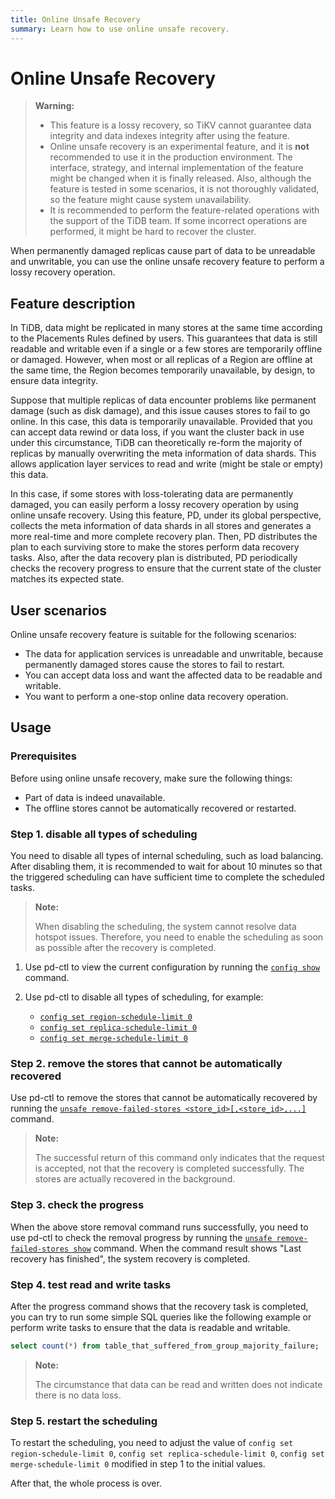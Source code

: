 ```yaml
---
title: Online Unsafe Recovery
summary: Learn how to use online unsafe recovery.
---
```


# Online Unsafe Recovery

> **Warning:**
>
> - This feature is a lossy recovery, so TiKV cannot guarantee data integrity and data indexes integrity after using the feature.
> - Online unsafe recovery is an experimental feature, and it is **not** recommended to use it in the production environment. The interface, strategy, and internal implementation of the feature might be changed when it is finally released. Also, although the feature is tested in some scenarios, it is not thoroughly validated, so the feature might cause system unavailability.
> - It is recommended to perform the feature-related operations with the support of the TiDB team. If some incorrect operations are performed, it might be hard to recover the cluster.

When permanently damaged replicas cause part of data to be unreadable and unwritable, you can use the online unsafe recovery feature to perform a lossy recovery operation.

## Feature description

In TiDB, data might be replicated in many stores at the same time according to the Placements Rules defined by users. This guarantees that data is still readable and writable even if a single or a few stores are temporarily offline or damaged. However, when most or all replicas of a Region are offline at the same time, the Region becomes temporarily unavailable, by design, to ensure data integrity.

Suppose that multiple replicas of data encounter problems like permanent damage (such as disk damage), and this issue causes stores to fail to go online. In this case, this data is temporarily unavailable. Provided that you can accept data rewind or data loss, if you want the cluster back in use under this circumstance, TiDB can theoretically re-form the majority of replicas by manually overwriting the meta information of data shards. This allows application layer services to read and write (might be stale or empty) this data.

In this case, if some stores with loss-tolerating data are permanently damaged, you can easily perform a lossy recovery operation by using online unsafe recovery. Using this feature, PD, under its global perspective, collects the meta information of data shards in all stores and generates a more real-time and more complete recovery plan. Then, PD distributes the plan to each surviving store to make the stores perform data recovery tasks. Also, after the data recovery plan is distributed, PD periodically checks the recovery progress to ensure that the current state of the cluster matches its expected state.

## User scenarios

Online unsafe recovery feature is suitable for the following scenarios:

* The data for application services is unreadable and unwritable, because permanently damaged stores cause the stores to fail to restart.
* You can accept data loss and want the affected data to be readable and writable.
* You want to perform a one-stop online data recovery operation.

## Usage

### Prerequisites

Before using online unsafe recovery, make sure the following things:

* Part of data is indeed unavailable.
* The offline stores cannot be automatically recovered or restarted.

### Step 1. disable all types of scheduling

You need to disable all types of internal scheduling, such as load balancing. After disabling them, it is recommended to wait for about 10 minutes so that the triggered scheduling can have sufficient time to complete the scheduled tasks.

> **Note:**
>
> When disabling the scheduling, the system cannot resolve data hotspot issues. Therefore, you need to enable the scheduling as soon as possible after the recovery is completed.

1. Use pd-ctl to view the current configuration by running the [`config show`](/pd-control.md#config-show--set-option-value--placement-rules) command.
2. Use pd-ctl to disable all types of scheduling, for example:

    * [`config set region-schedule-limit 0`](/pd-control.md#config-show--set-option-value--placement-rules)
    * [`config set replica-schedule-limit 0`](/pd-control.md#config-show--set-option-value--placement-rules)
    * [`config set merge-schedule-limit 0`](/pd-control.md#config-show--set-option-value--placement-rules)

### Step 2. remove the stores that cannot be automatically recovered

Use pd-ctl to remove the stores that cannot be automatically recovered by running the [`unsafe remove-failed-stores <store_id>[,<store_id>,...]`](/pd-control.md#unsafe-remove-failed-stores-store-ids--show--history) command.

> **Note:**
>
> The successful return of this command only indicates that the request is accepted, not that the recovery is completed successfully. The stores are actually recovered in the background.

### Step 3. check the progress

When the above store removal command runs successfully, you need to use pd-ctl to check the removal progress by running the [`unsafe remove-failed-stores show`](/pd-control.md#config-show--set-option-value--placement-rules) command. When the command result shows "Last recovery has finished", the system recovery is completed.

### Step 4. test read and write tasks

After the progress command shows that the recovery task is completed, you can try to run some simple SQL queries like the following example or perform write tasks to ensure that the data is readable and writable.

```sql
select count(*) from table_that_suffered_from_group_majority_failure;
```

> **Note:**
>
> The circumstance that data can be read and written does not indicate there is no data loss.

### Step 5. restart the scheduling

To restart the scheduling, you need to adjust the value of `config set region-schedule-limit 0`, `config set replica-schedule-limit 0`, `config set merge-schedule-limit 0` modified in step 1 to the initial values.

After that, the whole process is over.